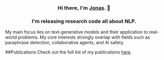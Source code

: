 <h3 align="center">
Hi there, I'm <a href="https://www.jonasbecker.net/" target="_blank" rel="noreferrer">Jonas</a>. 👋
</h3>
<h3 align="center">
I'm releasing research code all about NLP.
</h3>

My main focus lies on text-generative models and their application to real-world problems. My core interests strongly overlap with fields such as paraphrase detection, collaborative agents, and AI safety.

##Publications
Check out the full list of my publications <a href="https://www.jonasbecker.net/publications/" target="_blank" rel="noreferrer">here</a>.

<!--
**jonas-becker/jonas-becker** is a ✨ _special_ ✨ repository because its `README.md` (this file) appears on your GitHub profile.

Here are some ideas to get you started:

- 🔭 I’m currently working on ...
- 🌱 I’m currently learning ...
- 👯 I’m looking to collaborate on ...
- 🤔 I’m looking for help with ...
- 💬 Ask me about ...
- 📫 How to reach me: ...
- 😄 Pronouns: ...
- ⚡ Fun fact: ...
-->
